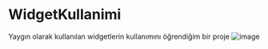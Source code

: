 # WidgetKullanimi
Yaygın olarak kullanılan widgetlerin kullanımını öğrendiğim bir proje
![image](https://github.com/birkancekic/WidgetKullanimi/assets/123369904/50768846-7ac6-4cfe-b726-eebd30c5820b)


